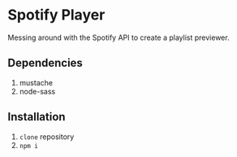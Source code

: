 # Spotify Player

Messing around with the Spotify API to create a playlist previewer.

## Dependencies

1. mustache
1. node-sass

## Installation

1. `clone` repository
1. `npm i`
